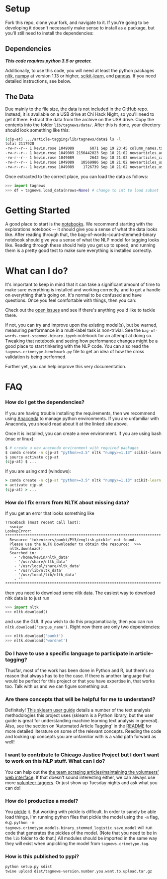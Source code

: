# Setup

Fork this repo, clone your fork, and navigate to it. If you're going to be developing it doesn't necessarily make sense to install as a package, but you'll still need to install the dependencies:

## Dependencies

***This code requires python 3.5 or greater.***

Additionally, to use this code, you will need at least the python packages [nltk](http://www.nltk.org/), [numpy](http://www.numpy.org/) at version 1.13 or higher, [scikit-learn](http://scikit-learn.org/), and [pandas](http://pandas.pydata.org/). If you need detailed instructions, see below.


## The Data

Due mainly to the file size, the data is not included in the GitHub repo. Instead, it is available on a USB drive at Chi Hack Night, so you'll need to get it there. Extract the data from the archive on the USB drive. Copy the contents into the folder `lib/tagnews/data/`. After this is done, your directory should look something like this:

```bash
(cjp-at) .../article-tagging/lib/tagnews/data$ ls -l
total 2117928
-rw-r--r-- 1 kevin.rose 1049089       6071 Sep 19 23:45 column_names.txt
-rw-r--r-- 1 kevin.rose 1049089 2156442023 Sep 18 21:02 newsarticles_article.csv
-rw-r--r-- 1 kevin.rose 1049089       2642 Sep 18 21:02 newsarticles_category.csv
-rw-r--r-- 1 kevin.rose 1049089   10569986 Sep 18 21:02 newsarticles_usercoding.csv
-rw-r--r-- 1 kevin.rose 1049089    1726739 Sep 18 21:02 newsarticles_usercoding_categories.csv
```

Once extracted to the correct place, you can load the data as follows:

```python
>>> import tagnews
>>> df = tagnews.load_data(nrows=None) # change to int to load subset
```

# Getting Started

A good place to start is the [notebooks](./lib/notebooks). We recommend starting with the explorations notebook -- it should give you a sense of what the data looks like. After reading through that, the bag-of-words-count-stemmed-binary notebook should give you a sense of what the NLP model for tagging looks like. Reading through these should help you get up to speed, and running them is a pretty good test to make sure everything is installed correctly.

# What can I do?

It's important to keep in mind that it can take a significant amount of time to make sure everything is installed and working correctly, and to get a handle on everything that's going on. It's normal to be confused and have questions. Once you feel comfortable with things, then you can:

Check out the [open issues](https://github.com/chicago-justice-project/article-tagging/issues) and see if there's anything you'd like to tackle there.

If not, you can try and improve upon the existing model(s), but be warned, measuring performance in a multi-label task is non-trivial. See the `bag-of-words-count-stemmed-binary.ipynb` notebook for an attempt at doing so. Tweaking that notebook and seeing how performance changes might be a good place to start tinkering with the NLP code. You can also read the `tagnews.crimetype.benchmark.py` file to get an idea of how the cross validation is being performed.

Further yet, you can help improve this very documentation.

# FAQ

### How do I get the dependencies?

If you are having trouble installing the requirements, then we recommend using [Anaconda](https://www.continuum.io/downloads) to manage python environments. If you are unfamiliar with Anaconda, you should read about it at the linked site above.

Once it is installed, you can create a new environment. If you are using bash (mac or linux):

```bash
$ # create a new anaconda environment with required packages
$ conda create -n cjp-at "python>=3.5" nltk "numpy>=1.13" scikit-learn pandas pytest
$ source activate cjp-at
(cjp-at) $ ...
```

If you are using cmd (windows):

```cmd
> conda create -n cjp-at "python>=3.5" nltk "numpy>=1.13" scikit-learn pandas pytest
> activate cjp-at
(cjp-at) > ...
```

### How do I fix errors from NLTK about missing data?
If you get an error that looks something like

```
Traceback (most recent call last):
  <snip>
LookupError:
**********************************************************************
  Resource 'tokenizers/punkt/PY3/english.pickle' not found.
  Please use the NLTK Downloader to obtain the resource:  >>>
  nltk.download()
  Searched in:
    - '/home/kevin/nltk_data'
    - '/usr/share/nltk_data'
    - '/usr/local/share/nltk_data'
    - '/usr/lib/nltk_data'
    - '/usr/local/lib/nltk_data'
    - ''
**********************************************************************
```

then you need to download some nltk data. The easiest way to download nltk data is to just run

```python
>>> import nltk
>>> nltk.download()
```

and use the GUI. If you wish to do this programatically, then you can run `nltk.download('corpus_name')`. Right now there are only two dependencies:

```python
>>> nltk.download('punkt')
>>> nltk.download('wordnet')
```

### Do I have to use a specific language to participate in article-tagging?

Thusfar, most of the work has been done in Python and R, but there's no reason that always has to be the case. If there is another language that would be perfect for this project or that you have expertise in, that works too. Talk with us and we can figure something out.

### Are there concepts that will be helpful for me to understand?

Definitely!  [This sklearn user guide](http://scikit-learn.org/stable/modules/feature_extraction.html#text-feature-extraction) details a number of the text analysis methodologies this project uses (sklearn is a Python library, but the user guide is great for understanding machine learning text analysis in general).  Also, see the section on 'Automated Article Tagging' in the [README](./README.md) for more detailed literature on some of the relevant concepts. Reading the code and looking up concepts you are unfamiliar with is a valid path forward as well!

### I want to contribute to Chicago Justice Project but I don’t want to work on this NLP stuff. What can I do?

You can help out the [the team scraping articles/maintaining the volunteers' web interface](https://github.com/chicago-justice-project/chicago-justice). If that doesn't sound interesting either, we can always use more [volunteer taggers](http://chicagojustice.org/volunteer-for-cjp/). Or just show up Tuesday nights and ask what you can do!

### How do I productize a model?

You [pickle](https://docs.python.org/3.6/library/pickle.html) it. But working with pickle is difficult. In order to sanely be able load things, I'm running python files that pickle the model using the `-m` flag, e.g. `python -m tagnews.crimetype.models.binary_stemmed_logistic.save_model` will run code that generates the pickles of the model. (Note that you need to be in the `lib` folder to do that.) All modules should be imported in the same way they will exist when unpickling the model from `tagnews.crimetype.tag`.

### How is this published to pypi?

```bash
python setup.py sdist
twine upload dist/tagnews-version.number.you.want.to.upload.tar.gz
```
